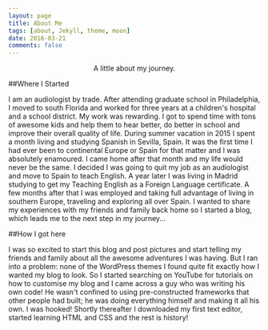 ```yaml
---
layout: page
title: About Me
tags: [about, Jekyll, theme, moon]
date: 2016-03-21
comments: false
---
```


<center>A little about my journey.</center>

##Where I Started
<p>I am an audiologist by trade. After attending graduate school in Philadelphia, I moved to south Florida
and worked for three years at a children's hospital and a school district. My work was rewarding. I got to
spend time with tons of awesome kids and help them to hear better, do better in school and improve their
overall quality of life. During summer vacation in 2015 I spent a month living and studying Spanish in Sevilla,
Spain. It was the first time I had ever been to continental Europe or Spain for that matter and I was absolutely
enamoured. I came home after that month and my life would never be the same. I decided I was going to quit my job
as an audiologist and move to Spain to teach English. A year later I was living in Madrid studying to get my
Teaching English as a Foreign Language certificate. A few months after that I was employed and taking full advantage
of living in southern Europe, traveling and exploring all over Spain. I wanted to share my experiences with my friends
and family back home so I started a blog, which leads me to the next step in my journey...</p>

##How I got here
<p>I was so excited to start this blog and post pictures and start telling my friends and family about all the
awesome adventures I was having. But I ran into a problem: none of the WordPress themes I found quite fit exactly
how I wanted my blog to look. So I started searching on YouTube for tutorials on how to customise my blog and I came
across a guy who was writing his own code! He wasn't confined to using pre-constructed frameworks that other people
had built; he was doing everything himself and making it all his own. I was hooked! Shortly thereafter I downloaded
my first text editor, started learning HTML and CSS and the rest is history!</p>

<!-- ## Features
* Minimal, you can focus on your content
* Responsive
* Disqus integration
* Syntax highlighting
* Optional post image
* Social icons
* Page for sharing projects
* Optional background image
* Simple navigation menu
* MathJax support

## Preview

{% capture images %}
    https://cloud.githubusercontent.com/assets/754514/14509720/61c61058-01d6-11e6-93ab-0918515ecd56.png
    https://cloud.githubusercontent.com/assets/754514/14509716/61ac6c8e-01d6-11e6-879f-8308883de790.png
{% endcapture %}
{% include gallery images=images caption="Screenshots of Moon Theme" cols=2 %}

See a [live version of Moon](http://taylantatli.github.io/Moon) hosted on GitHub.

## Getting Started

To learn how to install and use this theme check out the [Setup Guide](http://taylantatli.me/Moon/moon-theme/) for more information.

[Install Moon](https://github.com/TaylanTatli/Moon){: .btn} -->
